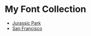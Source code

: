 # My Font Collection

* [Jurassic Park](https://github.com/AllThingsSmitty/fonts/tree/master/JurassicPark)
* [San Francisco](https://github.com/AllThingsSmitty/fonts/tree/master/SanFrancisco)